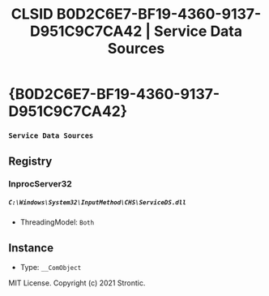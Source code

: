 ﻿---
title: "CLSID B0D2C6E7-BF19-4360-9137-D951C9C7CA42 | Service Data Sources"
excerpt: What is COM-Object CLSID B0D2C6E7-BF19-4360-9137-D951C9C7CA42?
---

# {B0D2C6E7-BF19-4360-9137-D951C9C7CA42}

### `Service Data Sources`

## Registry


### InprocServer32

##### `C:\Windows\System32\InputMethod\CHS\ServiceDS.dll`
* ThreadingModel: `Both`

## Instance

* Type: `__ComObject`

MIT License. Copyright (c) 2021 Strontic.


